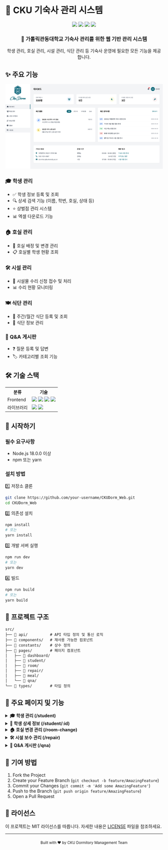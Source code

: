 # 🏢 CKU 기숙사 관리 시스템

<div align="center">
  <img src="https://img.shields.io/badge/react-18.0.0-61DAFB?style=flat&logo=react"/>
  <img src="https://img.shields.io/badge/typescript-5.0.0-3178C6?style=flat&logo=typescript"/>
  <img src="https://img.shields.io/badge/tailwindcss-3.0.0-06B6D4?style=flat&logo=tailwindcss"/>
  <img src="https://img.shields.io/badge/license-MIT-green"/>
</div>

<div align="center">
  <h3>🎯 가톨릭관동대학교 기숙사 관리를 위한 웹 기반 관리 시스템</h3>
  <p>학생 관리, 호실 관리, 시설 관리, 식단 관리 등 기숙사 운영에 필요한 모든 기능을 제공합니다.</p>
</div>

## ✨ 주요 기능

<div align="center">
  <img src="docs/images/dashboard.png" alt="CKU 기숙사 관리 시스템 미리보기" width="800"/>
</div>

### 🎓 학생 관리
- ✅ 학생 정보 등록 및 조회
- 🔍 상세 검색 기능 (이름, 학번, 호실, 상태 등)
- ⭐ 상벌점 관리 시스템
- 📊 엑셀 다운로드 기능

### 🏠 호실 관리
- 🔄 호실 배정 및 변경 관리
- 📋 호실별 학생 현황 조회

### 🛠 시설 관리
- 📝 시설물 수리 신청 접수 및 처리
- 📊 수리 현황 모니터링

### 🍽 식단 관리
- 📅 주간/월간 식단 등록 및 조회
- 🍳 식단 정보 관리

### 💬 Q&A 게시판
- ❓ 질문 등록 및 답변
- 🏷 카테고리별 조회 기능

## 🛠 기술 스택

<div align="center">
  <table>
    <tr>
      <th>분류</th>
      <th>기술</th>
    </tr>
    <tr>
      <td>Frontend</td>
      <td>
        <img src="https://img.shields.io/badge/react-61DAFB?style=flat&logo=react&logoColor=black"/>
        <img src="https://img.shields.io/badge/typescript-3178C6?style=flat&logo=typescript&logoColor=white"/>
        <img src="https://img.shields.io/badge/reactrouter-CA4245?style=flat&logo=reactrouter&logoColor=white"/>
        <img src="https://img.shields.io/badge/tailwindcss-06B6D4?style=flat&logo=tailwindcss&logoColor=white"/>
      </td>
    </tr>
    <tr>
      <td>라이브러리</td>
      <td>
        <img src="https://img.shields.io/badge/echarts-AA344D?style=flat&logo=apacheecharts&logoColor=white"/>
        <img src="https://img.shields.io/badge/xlsx-217346?style=flat&logo=microsoftexcel&logoColor=white"/>
      </td>
    </tr>
  </table>
</div>

## 🚀 시작하기

### 필수 요구사항
- Node.js 18.0.0 이상
- npm 또는 yarn

### 설치 방법

1️⃣ 저장소 클론
```bash
git clone https://github.com/your-username/CKUDorm_Web.git
cd CKUDorm_Web
```

2️⃣ 의존성 설치
```bash
npm install
# 또는
yarn install
```

3️⃣ 개발 서버 실행
```bash
npm run dev
# 또는
yarn dev
```

4️⃣ 빌드
```bash
npm run build
# 또는
yarn build
```

## 📁 프로젝트 구조

```
src/
├── 📂 api/          # API 타입 정의 및 통신 로직
├── 📂 components/   # 재사용 가능한 컴포넌트
├── 📂 constants/    # 상수 정의
├── 📂 pages/        # 페이지 컴포넌트
│   ├── 📂 dashboard/
│   ├── 📂 student/
│   ├── 📂 room/
│   ├── 📂 repair/
│   ├── 📂 meal/
│   └── 📂 qna/
└── 📂 types/        # 타입 정의
```

## 📱 주요 페이지 및 기능

<details>
<summary><b>🎓 학생 관리 (/student)</b></summary>
<br>
- 학생 목록 조회 및 검색
- 학생 등록 폼
- 엑셀 다운로드
- 상세 검색 필터
</details>

<details>
<summary><b>👤 학생 상세 정보 (/student/:id)</b></summary>
<br>
- 기본 정보 표시
- 상벌점 현황 및 이력
- 상벌점 부여 기능
</details>

<details>
<summary><b>🏠 호실 변경 관리 (/room-change)</b></summary>
<br>
- 호실 변경 신청 목록
- 호실 배정 현황
- 변경 요청 처리
</details>

<details>
<summary><b>🛠 시설 보수 관리 (/repair)</b></summary>
<br>
- 수리 신청 목록
- 처리 상태 관리
- 신청 내역 조회
</details>

<details>
<summary><b>💬 Q&A 게시판 (/qna)</b></summary>
<br>
- 질문 목록 및 상세 보기
- 답변 등록 및 수정
- 카테고리별 필터링
</details>

## 🤝 기여 방법

1. Fork the Project
2. Create your Feature Branch (`git checkout -b feature/AmazingFeature`)
3. Commit your Changes (`git commit -m 'Add some AmazingFeature'`)
4. Push to the Branch (`git push origin feature/AmazingFeature`)
5. Open a Pull Request

## 📄 라이선스

이 프로젝트는 MIT 라이선스를 따릅니다. 자세한 내용은 [LICENSE](LICENSE) 파일을 참조하세요.

---

<div align="center">
  <sub>Built with ❤️ by CKU Dormitory Management Team</sub>
</div> 
